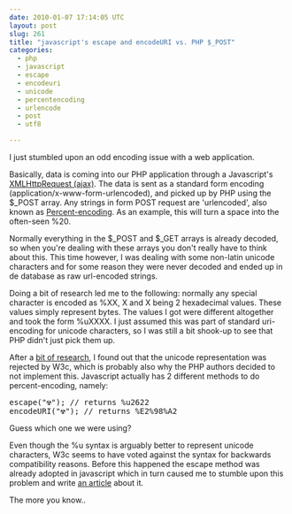 ```yaml
---
date: 2010-01-07 17:14:05 UTC
layout: post
slug: 261
title: "javascript's escape and encodeURI vs. PHP $_POST"
categories:
  - php
  - javascript
  - escape
  - encodeuri
  - unicode
  - percentencoding
  - urlencode
  - post
  - utf8

---
```

<p>I just stumbled upon an odd encoding issue with a web application.</p>

<p>Basically, data is coming into our PHP application through a Javascript's <a href="http://www.w3.org/TR/XMLHttpRequest/">XMLHttpRequest (ajax)</a>. The data is sent as a standard form encoding (application/x-www-form-urlencoded), and picked up by PHP using the $_POST array. Any strings in form POST request are 'urlencoded', also known as <a href="http://en.wikipedia.org/wiki/Percent-encoding">Percent-encoding</a>. As an example, this will turn a space into the often-seen %20.</p>

<p>Normally everything in the $_POST and $_GET arrays is already decoded, so when you're dealing with these arrays you don't really have to think about this. This time however, I was dealing with some non-latin unicode characters and for some reason they were never decoded and ended up in de database as raw url-encoded strings.</p>

<p>Doing a bit of research led me to the following: normally any special character is encoded as %XX, X and X being 2 hexadecimal values. These values simply represent bytes. The values I got were different altogether and took the form %uXXXX. I just assumed this was part of standard uri-encoding for unicode characters, so I was still a bit shook-up to see that PHP didn't just pick them up.</p>

<p>After a <a href="http://en.wikipedia.org/wiki/Urlencode#Non-standard_implementations">bit of research</a>, I found out that the unicode representation was rejected by W3c, which is probably also why the PHP authors decided to not implement this. Javascript actually has 2 different methods to do percent-encoding, namely:</p>

<pre>
escape("☢"); // returns %u2622
encodeURI("☢"); // returns %E2%98%A2
</pre>

<p>Guess which one we were using?</p>

<p>Even though the %u syntax is arguably better to represent unicode characters, W3c seems to have voted against the syntax for backwards compatibility reasons. Before this happened the escape method was already adopted in javascript which in turn caused me to stumble upon this problem and write <a href="http://www.rooftopsolutions.nl/article/261">an article</a> about it.</p>

<p>The more you know..</p>